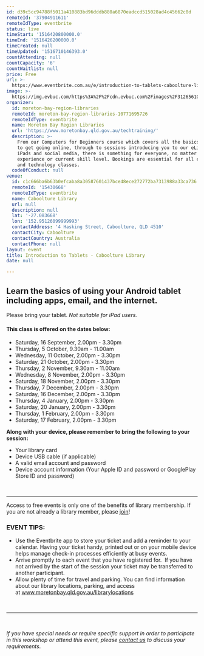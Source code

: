 ```yaml
---
id: d39c5cc94788f5011a410883bd96dddb880a6870eadccd515028ad4c45662c0d
remoteId: '37904911611'
remoteIdType: eventbrite
status: live
timeStart: '1516420800000.0'
timeEnd: '1516426200000.0'
timeCreated: null
timeUpdated: '1516710146393.0'
countAttending: null
countCapacity: '6'
countWaitlist: null
price: Free
url: >-
  https://www.eventbrite.com.au/e/introduction-to-tablets-caboolture-library-tickets-37904911611?aff=ebapi
image: >-
  https://img.evbuc.com/https%3A%2F%2Fcdn.evbuc.com%2Fimages%2F31265610%2F175653860817%2F1%2Foriginal.jpg?s=d23a57af492bfb70861ba3d014096019
organizer:
  id: moreton-bay-region-libraries
  remoteId: moreton-bay-region-libraries-10771695726
  remoteIdType: eventbrite
  name: Moreton Bay Region Libraries
  url: 'https://www.moretonbay.qld.gov.au/techtraining/'
  description: >-
    From our Computers for Beginners course which covers all the basics you need
    to get going online, through to sessions introducing you to our eLibrary,
    iPads and social media, there is something for everyone, no matter your past
    experience or current skill level. Bookings are essential for all computer
    and technology classes.
  codeOfConduct: null
venue:
  id: c1c666ba6b63b0efcaba8a30587601437bce48ece272772ba7313988a33ca736
  remoteId: '15430668'
  remoteIdType: eventbrite
  name: Caboolture Library
  url: null
  description: null
  lat: '-27.083668'
  lon: '152.95126099999993'
  contactAddress: '4 Hasking Street, Caboolture, QLD 4510'
  contactCity: Caboolture
  contactCountry: Australia
  contactPhone: null
layout: event
title: Introduction to Tablets - Caboolture Library
date: null

---
```

<H2>Learn the basics of using your Android tablet including apps, email, and the internet.</H2>
<P><SPAN>Please bring your tablet. <EM>Not suitable for iPad users.</EM></SPAN></P>
<H4>This class is offered on the dates below:</H4>
<UL>
<LI>Saturday, 16 September, 2.00pm - 3.30pm</LI>
<LI>Thursday, 5 October, 9.30am - 11.00am</LI>
<LI>Wednesday, 11 October, 2.00pm - 3.30pm</LI>
<LI>Saturday, 21 October, 2.00pm - 3.30pm</LI>
<LI>Thursday, 2 November, 9.30am - 11.00am</LI>
<LI>Wednesday, 8 November, 2.00pm - 3.30pm</LI>
<LI>Saturday, 18 November, 2.00pm - 3.30pm</LI>
<LI>Thursday, 7 December, 2.00pm - 3.30pm</LI>
<LI>Saturday, 16 December, 2.00pm - 3.30pm</LI>
<LI>Thursday, 4 January, 2.00pm - 3.30pm</LI>
<LI>Saturday, 20 January, 2.00pm - 3.30pm</LI>
<LI>Thursday, 1 February, 2.00pm - 3.30pm</LI>
<LI>Saturday, 17 February, 2.00pm - 3.30pm</LI>
</UL>
<P><STRONG>Along with your device, please remember to bring the following to your session:</STRONG></P>
<UL>
<LI>Your library card</LI>
<LI>Device USB cable (if applicable)</LI>
<LI>A valid email account and password</LI>
<LI>Device account information (Your Apple ID and password or GooglePlay Store ID and password)</LI>
</UL>
<P><BR></P>
<HR>
<P><SPAN>Access to free events is only one of the benefits of library membership. If you are not already a library member, please </SPAN><A HREF="https://www.moretonbay.qld.gov.au/libraries/join" TARGET="_blank" REL="noreferrer noopener nofollow noopener noreferrer nofollow"><SPAN>join</SPAN></A><SPAN>!</SPAN></P>
<H3 CLASS="MsoNormal"><STRONG>EVENT TIPS</STRONG>:</H3>
<UL>
<LI>Use the Eventbrite app to store your ticket and add a reminder to your calendar. Having your ticket handy, printed out or on your mobile device helps manage check-in processes efficiently at busy events.</LI>
<LI>Arrive promptly to each event that you have registered for.  If you have not arrived by the start of the session your ticket may be transferred to another participant.</LI>
<LI>Allow plenty of time for travel and parking. You can find information about our library locations, parking, and access at <A HREF="http://www.moretonbay.qld.gov.au/librarylocations" TARGET="_blank" REL="noreferrer noopener nofollow noopener noreferrer nofollow">www.moretonbay.qld.gov.au/librarylocations</A></LI>
</UL>
<P><BR></P>
<HR>
<P><BR></P>
<P><I>If you have special needs or require specific support in order to participate in this workshop or attend this event, please <A HREF="https://www.moretonbay.qld.gov.au/libraries/contact/" TARGET="_blank" REL="noreferrer noopener nofollow noopener noreferrer nofollow">contact us</A> to discuss your requirements.</I></P>

